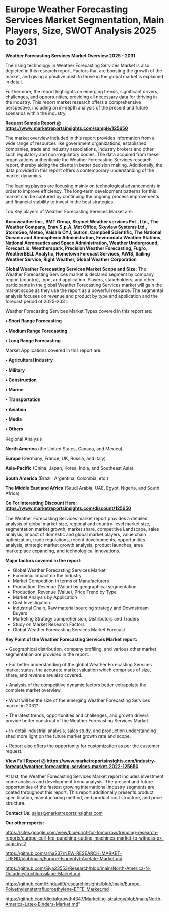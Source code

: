 # Europe Weather Forecasting Services Market Segmentation, Main Players, Size, SWOT Analysis 2025 to 2031

<Strong> Weather Forecasting Services Market Overview 2025 - 2031</strong>

The rising technology in Weather Forecasting Services Market is also depicted in this research report. Factors that are boosting the growth of the market, and giving a positive push to thrive in the global market is explained in detail.

Furthermore, the report highlights on emerging trends, significant drivers, challenges, and opportunities, providing all necessary data for thriving in the industry. This report market research offers a comprehensive perspective, including an in-depth analysis of the present and future scenarios within the industry.

<strong>Request Sample Report @ <a href=https://www.marketreportsinsights.com/sample/125650>https://www.marketreportsinsights.com/sample/125650</a></strong>

The market overview included in this report provides information from a wide range of resources like government organizations, established companies, trade and industry associations, industry brokers and other such regulatory and non-regulatory bodies. The data acquired from these organizations authenticate the Weather Forecasting Services research report, thereby aiding the clients in better decision making. Additionally, the data provided in this report offers a contemporary understanding of the market dynamics.

The leading players are focusing mainly on technological advancements in order to improve efficiency. The long-term development patterns for this market can be captured by continuing the ongoing process improvements and financial stability to invest in the best strategies.

Top Key players of Weather Forecasting Services Market are:

<strong>Accuweather Inc., BMT Group, Skymet Weather services Pvt., Ltd., The Weather Company, Enav S.p.A, Met Office, Skyview Systems Ltd., StormGeo, Meteo, Vaisala OYJ, Sutron, Campbell Scientific, The National Oceanic and Atmospheric Administration, Environdata Weather Stations, National Aeronautics and Space Administration, Weather Underground, Forecast.io, Weatherspark, Precision Weather Forecasting, Fugro, WeatherBELL Analytic, Hometown Forecast Services, AWIS, Sailing Weather Service, Right Weather, Global Weather Corporation</strong>

<strong><b>Global Weather Forecasting Services Market Scope and Size:</b></strong>
The Weather Forecasting Services market is declared segment by company, region (country), type, and application. Players, stakeholders, and other participants in the global Weather Forecasting Services market will gain the market scope as they use the report as a powerful resource. The segmental analysis focuses on revenue and product by type and application and the forecast period of 2025-2031.

Weather Forecasting Services Market Types covered in this report are:

<strong>• Short Range Forecasting

• Medium Range Forecasting

• Long Range Forecasting</strong>

Market Applications covered in this report are:

<strong>• Agricultural Industry

• Military

• Construction

• Marine

• Transportation

• Aviation

• Media

• Others</strong> 

Regional Analysis

<strong>North America</strong> (the United States, Canada, and Mexico)

<strong>Europe</strong> (Germany, France, UK, Russia, and Italy)

<strong>Asia-Pacific</strong> (China, Japan, Korea, India, and Southeast Asia)

<strong>South America</strong> (Brazil, Argentina, Colombia, etc.)

<strong>The Middle East and Africa</strong> (Saudi Arabia, UAE, Egypt, Nigeria, and South Africa)

<strong>Go For Interesting Discount Here: <a href=https://www.marketreportsinsights.com/discount/125650>https://www.marketreportsinsights.com/discount/125650</a></strong>

The Weather Forecasting Services market report provides a detailed analysis of global market size, regional and country-level market size, segmentation market growth, market share, competitive Landscape, sales analysis, impact of domestic and global market players, value chain optimization, trade regulations, recent developments, opportunities analysis, strategic market growth analysis, product launches, area marketplace expanding, and technological innovations.

<strong><b>Major factors covered in the report:</b></strong>
<ul>
  <li>Global Weather Forecasting Services Market </li>
  <li>Economic Impact on the Industry</li>
  <li>Market Competition in terms of Manufacturers</li>
  <li>Production, Revenue (Value) by geographical segmentation</li>
  <li>Production, Revenue (Value), Price Trend by Type</li>
  <li>Market Analysis by Application</li>
  <li>Cost Investigation</li>
  <li>Industrial Chain, Raw material sourcing strategy and Downstream Buyers</li>
  <li>Marketing Strategy comprehension, Distributors and Traders</li>
  <li>Study on Market Research Factors</li>
  <li>Global Weather Forecasting Services Market Forecast</li>
</ul>

<strong><b>Key Point of the Weather Forecasting Services Market report:</b></strong>

• Geographical distribution, company profiling, and various other market segmentation are provided in the report.

• For better understanding of the global Weather Forecasting Services market status, the accurate market valuation which comprises of size, share, and revenue are also covered.

• Analysis of the competitive dynamic factors better extrapolate the complete market overview

• What will be the size of the emerging Weather Forecasting Services market in 2031?

• The latest trends, opportunities and challenges, and growth drivers provide better construal of the Weather Forecasting Services Market.

• In-detail industrial analysis, sales study, and production understanding shed more light on the future market growth rate and scope.

• Report also offers the opportunity for customization as per the customer request.

<strong><b>View Full Report @ <a href=https://www.marketreportsinsights.com/industry-forecast/weather-forecasting-services-market-2022-125650>https://www.marketreportsinsights.com/industry-forecast/weather-forecasting-services-market-2022-125650</a></b></strong>


At last, the Weather Forecasting Services Market report includes investment come analysis and development trend analysis. The present and future opportunities of the fastest growing international industry segments are coated throughout this report. This report additionally presents product specification, manufacturing method, and product cost structure, and price structure.

<strong>Contact Us:</strong>
sales@marketreportsinsights.com

<strong>Our other reports:</strong>

<a href=https://sites.google.com/view/blueprint-for-tomorrow/trending-research-reports/europe-coil-fed-punching-cutting-machines-market-to-witness-xx-cagr-by-2>https://sites.google.com/view/blueprint-for-tomorrow/trending-research-reports/europe-coil-fed-punching-cutting-machines-market-to-witness-xx-cagr-by-2</a>

<a href=https://github.com/arha237/NEW-RESEARCH-MARKET-TREND/blob/main/Europe-Isopentyl-Acetate-Market.md>https://github.com/arha237/NEW-RESEARCH-MARKET-TREND/blob/main/Europe-Isopentyl-Acetate-Market.md</a>

<a href=https://github.com/Siya23553/Research/blob/main/North-America-N-Octadecyltrichlorosilane-Market.md>https://github.com/Siya23553/Research/blob/main/North-America-N-Octadecyltrichlorosilane-Market.md</a>

<a href=https://github.com/Hindavii9/researchinsights/blob/main/Europe-Polyethylenetetrafluoroethylene-ETFE-Market.md>https://github.com/Hindavii9/researchinsights/blob/main/Europe-Polyethylenetetrafluoroethylene-ETFE-Market.md</a>

<a href=https://github.com/digitalgrowth4347/Marketing-strategy/blob/main/North-America-Latex-Binders-Market.md>https://github.com/digitalgrowth4347/Marketing-strategy/blob/main/North-America-Latex-Binders-Market.md</a>"
